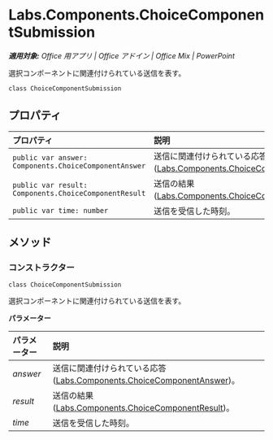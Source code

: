 
# <a name="labs.components.choicecomponentsubmission"></a>Labs.Components.ChoiceComponentSubmission

 _**適用対象:** Office 用アプリ | Office アドイン | Office Mix | PowerPoint_

選択コンポーネントに関連付けられている送信を表す。

```
class ChoiceComponentSubmission
```


## <a name="properties"></a>プロパティ


|プロパティ|説明|
|:-----|:-----|
| `public var answer: Components.ChoiceComponentAnswer`|送信に関連付けられている応答 ([Labs.Components.ChoiceComponentAnswer](../../reference/office-mix/labs.components.choicecomponentanswer.md))。|
| `public var result: Components.ChoiceComponentResult`|送信の結果 ([Labs.Components.ChoiceComponentResult](../../reference/office-mix/labs.components.choicecomponentresult.md))。|
| `public var time: number`|送信を受信した時刻。|

## <a name="methods"></a>メソッド




### <a name="constructor"></a>コンストラクター

 `class ChoiceComponentSubmission`

選択コンポーネントに関連付けられている送信を表す。

 **パラメーター**


|パラメーター|説明|
|:-----|:-----|
| _answer_|送信に関連付けられている応答 ([Labs.Components.ChoiceComponentAnswer](../../reference/office-mix/labs.components.choicecomponentanswer.md))。|
| _result_|送信の結果 ([Labs.Components.ChoiceComponentResult](../../reference/office-mix/labs.components.choicecomponentresult.md))。|
| _time_|送信を受信した時刻。|
